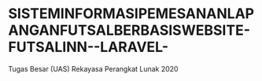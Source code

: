 # SISTEMINFORMASIPEMESANANLAPANGANFUTSALBERBASISWEBSITE-FUTSALINN--LARAVEL-
Tugas Besar (UAS) Rekayasa Perangkat Lunak 2020
